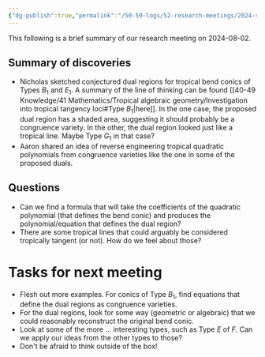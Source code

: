 ```yaml
---
{"dg-publish":true,"permalink":"/50-59-logs/52-research-meetings/2024-summer/reu-meeting-2024-08-02/","updated":"2024-08-06T14:11:58-07:00"}
---
```


This following is a brief summary of our research meeting on 2024-08-02.

## Summary of discoveries

- Nicholas sketched conjectured dual regions for tropical bend conics of Types $B_1$ and $E_1$. A summary of the line of thinking can be found [[40-49 Knowledge/41 Mathematics/Tropical algebraic geometry/Investigation into tropical tangency loci#Type $B_1$\|here]]. In the one case, the proposed dual region has a shaded area, suggesting it should probably be a congruence variety. In the other, the dual region looked just like a tropical line. Maybe Type $G_1$ in that case?
- Aaron shared an idea of reverse engineering tropical quadratic polynomials from congruence varieties like the one in some of the proposed duals.

## Questions

- Can we find a formula that will take the coefficients of the quadratic polynomial (that defines the bend conic) and produces the polynomial/equation that defines the dual region?
- There are some tropical lines that could arguably be considered tropically tangent (or not). How do we feel about those?

# Tasks for next meeting

- Flesh out more examples. For conics of Type $B_1$, find equations that define the dual regions as congruence varieties.
- For the dual regions, look for some way (geometric or algebraic) that we could reasonably reconstruct the original bend conic.
- Look at some of the more ... interesting types, such as Type $E$ of $F$. Can we apply our ideas from the other types to those?
- Don't be afraid to think outside of the box!